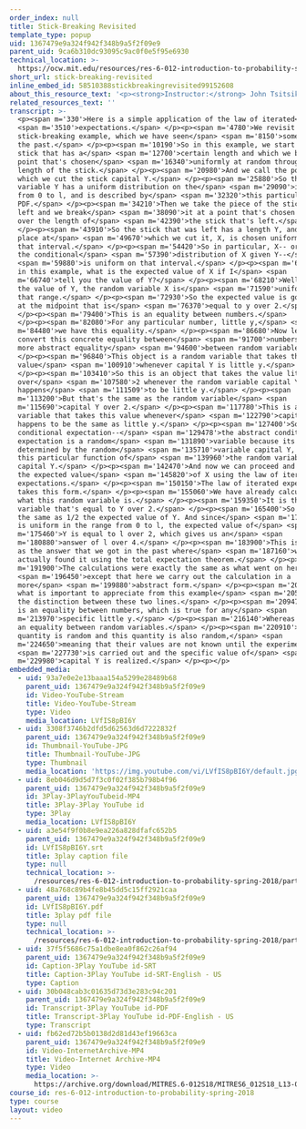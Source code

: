 ```yaml
---
order_index: null
title: Stick-Breaking Revisited
template_type: popup
uid: 1367479e9a324f942f348b9a5f2f09e9
parent_uid: 9ca6b310dc93095c9ac0f0e5f95e6930
technical_location: >-
  https://ocw.mit.edu/resources/res-6-012-introduction-to-probability-spring-2018/part-i-the-fundamentals/stick-breaking-revisited
short_url: stick-breaking-revisited
inline_embed_id: 58510388stickbreakingrevisited99152608
about_this_resource_text: '<p><strong>Instructor:</strong> John Tsitsiklis</p>'
related_resources_text: ''
transcript: >-
  <p><span m='330'>Here is a simple application of the law of iterated</span>
  <span m='3510'>expectations.</span> </p><p><span m='4780'>We revisit the
  stick-breaking example, which we have seen</span> <span m='8150'>sometime in
  the past.</span> </p><p><span m='10190'>So in this example, we start with a
  stick that has a</span> <span m='12700'>certain length and which we break at a
  point that's chosen</span> <span m='16340'>uniformly at random throughout the
  length of the stick.</span> </p><p><span m='20980'>And we call the point at
  which we cut the stick capital Y.</span> </p><p><span m='25880'>So the random
  variable Y has a uniform distribution on the</span> <span m='29090'>interval
  from 0 to l, and is described by</span> <span m='32320'>this particular
  PDF.</span> </p><p><span m='34210'>Then we take the piece of the stick that's
  left and we break</span> <span m='38090'>it at a point that's chosen uniformly
  over the length of</span> <span m='42390'>the stick that's left.</span>
  </p><p><span m='43910'>So the stick that was left has a length Y, and the
  place at</span> <span m='49670'>which we cut it, X, is chosen uniformly over
  that interval.</span> </p><p><span m='54420'>So in particular, X-- or rather
  the conditional</span> <span m='57390'>distribution of X given Y--</span>
  <span m='59880'>is uniform on that interval.</span> </p><p><span m='63150'>So
  in this example, what is the expected value of X if I</span> <span
  m='66740'>tell you the value of Y?</span> </p><p><span m='68210'>Well, given
  the value of Y, the random variable X is</span> <span m='71590'>uniform on
  that range.</span> </p><p><span m='72930'>So the expected value is going to be
  at the midpoint that is</span> <span m='76370'>equal to y over 2.</span>
  </p><p><span m='79400'>This is an equality between numbers.</span>
  </p><p><span m='82080'>For any particular number, little y,</span> <span
  m='84480'>we have this equality.</span> </p><p><span m='86680'>Now let us
  convert this concrete equality between</span> <span m='91700'>numbers to a
  more abstract equality</span> <span m='94600'>between random variables.</span>
  </p><p><span m='96840'>This object is a random variable that takes this
  value</span> <span m='100910'>whenever capital Y is little y.</span>
  </p><p><span m='103410'>So this is an object that takes the value little y
  over</span> <span m='107580'>2 whenever the random variable capital Y
  happens</span> <span m='111509'>to be little y.</span> </p><p><span
  m='113200'>But that's the same as the random variable</span> <span
  m='115690'>capital Y over 2.</span> </p><p><span m='117780'>This is a random
  variable that takes this value whenever</span> <span m='122790'>capital Y
  happens to be the same as little y.</span> </p><p><span m='127400'>So the
  conditional expectation--</span> <span m='129478'>the abstract conditional
  expectation is a random</span> <span m='131890'>variable because its value is
  determined by the random</span> <span m='135710'>variable capital Y, and it is
  this particular function of</span> <span m='139960'>the random variable
  capital Y.</span> </p><p><span m='142470'>And now we can proceed and calculate
  the expected value</span> <span m='145820'>of X using the law of iterated
  expectations.</span> </p><p><span m='150150'>The law of iterated expectations
  takes this form.</span> </p><p><span m='155060'>We have already calculated
  what this random variable is.</span> </p><p><span m='159350'>It is the random
  variable that's equal to Y over 2.</span> </p><p><span m='165400'>So this is
  the same as 1/2 the expected value of Y. And since</span> <span m='171120'>Y
  is uniform in the range from 0 to l, the expected value of</span> <span
  m='175460'>Y is equal to l over 2, which gives us an</span> <span
  m='180880'>answer of l over 4.</span> </p><p><span m='183900'>This is the same
  as the answer that we got in the past where</span> <span m='187160'>we
  actually found it using the total expectation theorem.</span> </p><p><span
  m='191900'>The calculations were exactly the same as what went on here</span>
  <span m='196450'>except that here we carry out the calculation in a
  more</span> <span m='199880'>abstract form.</span> </p><p><span m='201310'>And
  what is important to appreciate from this example</span> <span m='205120'>is
  the distinction between these two lines.</span> </p><p><span m='209470'>This
  is an equality between numbers, which is true for any</span> <span
  m='213970'>specific little y.</span> </p><p><span m='216140'>Whereas this is
  an equality between random variables.</span> </p><p><span m='220910'>This
  quantity is random and this quantity is also random,</span> <span
  m='224650'>meaning that their values are not known until the experiment</span>
  <span m='227730'>is carried out and the specific value of</span> <span
  m='229980'>capital Y is realized.</span> </p><p></p>
embedded_media:
  - uid: 93a7e0e2e13baaa154a5299e28489b68
    parent_uid: 1367479e9a324f942f348b9a5f2f09e9
    id: Video-YouTube-Stream
    title: Video-YouTube-Stream
    type: Video
    media_location: LVfIS8pBI6Y
  - uid: 3308f3746b2dfd5d62563d6d7222832f
    parent_uid: 1367479e9a324f942f348b9a5f2f09e9
    id: Thumbnail-YouTube-JPG
    title: Thumbnail-YouTube-JPG
    type: Thumbnail
    media_location: 'https://img.youtube.com/vi/LVfIS8pBI6Y/default.jpg'
  - uid: 8eb046d9d5d7f3c0f02f385b798b4f96
    parent_uid: 1367479e9a324f942f348b9a5f2f09e9
    id: 3Play-3PlayYouTubeid-MP4
    title: 3Play-3Play YouTube id
    type: 3Play
    media_location: LVfIS8pBI6Y
  - uid: a3e54f9f0b8e9ea226a828dfafc652b5
    parent_uid: 1367479e9a324f942f348b9a5f2f09e9
    id: LVfIS8pBI6Y.srt
    title: 3play caption file
    type: null
    technical_location: >-
      /resources/res-6-012-introduction-to-probability-spring-2018/part-i-the-fundamentals/stick-breaking-revisited/LVfIS8pBI6Y.srt
  - uid: 48a768c89b4fe8b45dd5c15ff2921caa
    parent_uid: 1367479e9a324f942f348b9a5f2f09e9
    id: LVfIS8pBI6Y.pdf
    title: 3play pdf file
    type: null
    technical_location: >-
      /resources/res-6-012-introduction-to-probability-spring-2018/part-i-the-fundamentals/stick-breaking-revisited/LVfIS8pBI6Y.pdf
  - uid: 37f5f5686c75a1dbe8ea0f862c26af94
    parent_uid: 1367479e9a324f942f348b9a5f2f09e9
    id: Caption-3Play YouTube id-SRT
    title: Caption-3Play YouTube id-SRT-English - US
    type: Caption
  - uid: 30b048cab3c01635d73d3e283c94c201
    parent_uid: 1367479e9a324f942f348b9a5f2f09e9
    id: Transcript-3Play YouTube id-PDF
    title: Transcript-3Play YouTube id-PDF-English - US
    type: Transcript
  - uid: fb62ed72b5b0138d2d81d43ef19663ca
    parent_uid: 1367479e9a324f942f348b9a5f2f09e9
    id: Video-InternetArchive-MP4
    title: Video-Internet Archive-MP4
    type: Video
    media_location: >-
      https://archive.org/download/MITRES.6-012S18/MITRES6_012S18_L13-04_300k.mp4
course_id: res-6-012-introduction-to-probability-spring-2018
type: course
layout: video
---
```

